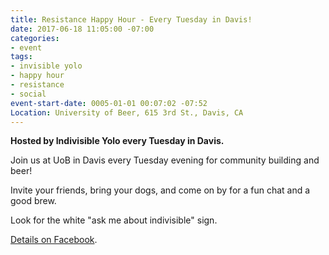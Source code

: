 ```yaml
---
title: Resistance Happy Hour - Every Tuesday in Davis!
date: 2017-06-18 11:05:00 -07:00
categories:
- event
tags:
- invisible yolo
- happy hour
- resistance
- social
event-start-date: 0005-01-01 00:07:02 -07:52
Location: University of Beer, 615 3rd St., Davis, CA
---
```


**Hosted by Indivisible Yolo every Tuesday in Davis.**

Join us at UoB in Davis every Tuesday evening for community building and beer! 

Invite your friends, bring your dogs, and come on by for a fun chat and a good brew. 

Look for the white "ask me about indivisible" sign.

[Details on Facebook](https://www.facebook.com/events/555789598144020).